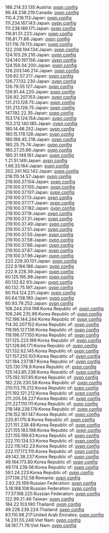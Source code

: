 188.214.33.135:Austria: [ovpn config](vpn/188_214_33_135.ovpn)  
96.48.238.219:Canada: [ovpn config](vpn/96_48_238_219.ovpn)  
110.4.218.113:Japan: [ovpn config](vpn/110_4_218_113.ovpn)  
111.234.167.143:Japan: [ovpn config](vpn/111_234_167_143.ovpn)  
111.238.189.171:Japan: [ovpn config](vpn/111_238_189_171.ovpn)  
116.81.51.223:Japan: [ovpn config](vpn/116_81_51_223.ovpn)  
116.81.71.88:Japan: [ovpn config](vpn/116_81_71_88.ovpn)  
121.116.78.113:Japan: [ovpn config](vpn/121_116_78_113.ovpn)  
122.208.194.134:Japan: [ovpn config](vpn/122_208_194_134.ovpn)  
124.103.29.216:Japan: [ovpn config](vpn/124_103_29_216.ovpn)  
124.140.197.156:Japan: [ovpn config](vpn/124_140_197_156.ovpn)  
124.159.34.200:Japan: [ovpn config](vpn/124_159_34_200.ovpn)  
126.203.146.214:Japan: [ovpn config](vpn/126_203_146_214.ovpn)  
126.62.57.217:Japan: [ovpn config](vpn/126_62_57_217.ovpn)  
126.77.132.230:Japan: [ovpn config](vpn/126_77_132_230.ovpn)  
126.79.55.127:Japan: [ovpn config](vpn/126_79_55_127.ovpn)  
126.91.44.220:Japan: [ovpn config](vpn/126_91_44_220.ovpn)  
126.92.207.153:Japan: [ovpn config](vpn/126_92_207_153.ovpn)  
131.213.128.75:Japan: [ovpn config](vpn/131_213_128_75.ovpn)  
131.213.128.75:Japan: [ovpn config](vpn/131_213_128_75.ovpn)  
147.192.22.35:Japan: [ovpn config](vpn/147_192_22_35.ovpn)  
153.174.124.154:Japan: [ovpn config](vpn/153_174_124_154.ovpn)  
153.212.140.185:Japan: [ovpn config](vpn/153_212_140_185.ovpn)  
180.14.48.252:Japan: [ovpn config](vpn/180_14_48_252.ovpn)  
180.15.178.128:Japan: [ovpn config](vpn/180_15_178_128.ovpn)  
180.199.45.218:Japan: [ovpn config](vpn/180_199_45_218.ovpn)  
180.25.75.74:Japan: [ovpn config](vpn/180_25_75_74.ovpn)  
180.27.25.86:Japan: [ovpn config](vpn/180_27_25_86.ovpn)  
180.31.149.161:Japan: [ovpn config](vpn/180_31_149_161.ovpn)  
1.21.51.149:Japan: [ovpn config](vpn/1_21_51_149.ovpn)  
1.66.33.164:Japan: [ovpn config](vpn/1_66_33_164.ovpn)  
202.241.162.142:Japan: [ovpn config](vpn/202_241_162_142.ovpn)  
218.115.14.57:Japan: [ovpn config](vpn/218_115_14_57.ovpn)  
219.100.37.104:Japan: [ovpn config](vpn/219_100_37_104.ovpn)  
219.100.37.105:Japan: [ovpn config](vpn/219_100_37_105.ovpn)  
219.100.37.107:Japan: [ovpn config](vpn/219_100_37_107.ovpn)  
219.100.37.13:Japan: [ovpn config](vpn/219_100_37_13.ovpn)  
219.100.37.177:Japan: [ovpn config](vpn/219_100_37_177.ovpn)  
219.100.37.182:Japan: [ovpn config](vpn/219_100_37_182.ovpn)  
219.100.37.19:Japan: [ovpn config](vpn/219_100_37_19.ovpn)  
219.100.37.31:Japan: [ovpn config](vpn/219_100_37_31.ovpn)  
219.100.37.49:Japan: [ovpn config](vpn/219_100_37_49.ovpn)  
219.100.37.51:Japan: [ovpn config](vpn/219_100_37_51.ovpn)  
219.100.37.55:Japan: [ovpn config](vpn/219_100_37_55.ovpn)  
219.100.37.58:Japan: [ovpn config](vpn/219_100_37_58.ovpn)  
219.100.37.86:Japan: [ovpn config](vpn/219_100_37_86.ovpn)  
219.100.37.87:Japan: [ovpn config](vpn/219_100_37_87.ovpn)  
219.100.37.96:Japan: [ovpn config](vpn/219_100_37_96.ovpn)  
222.229.30.131:Japan: [ovpn config](vpn/222_229_30_131.ovpn)  
222.9.194.186:Japan: [ovpn config](vpn/222_9_194_186.ovpn)  
222.9.228.39:Japan: [ovpn config](vpn/222_9_228_39.ovpn)  
60.125.195.98:Japan: [ovpn config](vpn/60_125_195_98.ovpn)  
60.132.62.93:Japan: [ovpn config](vpn/60_132_62_93.ovpn)  
60.132.75.197:Japan: [ovpn config](vpn/60_132_75_197.ovpn)  
60.154.124.231:Japan: [ovpn config](vpn/60_154_124_231.ovpn)  
60.64.138.190:Japan: [ovpn config](vpn/60_64_138_190.ovpn)  
60.93.79.252:Japan: [ovpn config](vpn/60_93_79_252.ovpn)  
106.244.204.198:Korea Republic of: [ovpn config](vpn/106_244_204_198.ovpn)  
106.246.235.98:Korea Republic of: [ovpn config](vpn/106_246_235_98.ovpn)  
112.186.144.244:Korea Republic of: [ovpn config](vpn/112_186_144_244.ovpn)  
114.30.207.152:Korea Republic of: [ovpn config](vpn/114_30_207_152.ovpn)  
119.195.127.136:Korea Republic of: [ovpn config](vpn/119_195_127_136.ovpn)  
119.196.177.150:Korea Republic of: [ovpn config](vpn/119_196_177_150.ovpn)  
121.125.223.189:Korea Republic of: [ovpn config](vpn/121_125_223_189.ovpn)  
121.128.66.171:Korea Republic of: [ovpn config](vpn/121_128_66_171.ovpn)  
121.132.62.145:Korea Republic of: [ovpn config](vpn/121_132_62_145.ovpn)  
121.157.255.103:Korea Republic of: [ovpn config](vpn/121_157_255_103.ovpn)  
121.184.237.187:Korea Republic of: [ovpn config](vpn/121_184_237_187.ovpn)  
125.130.178.9:Korea Republic of: [ovpn config](vpn/125_130_178_9.ovpn)  
125.143.85.238:Korea Republic of: [ovpn config](vpn/125_143_85_238.ovpn)  
175.192.107.85:Korea Republic of: [ovpn config](vpn/175_192_107_85.ovpn)  
182.226.230.58:Korea Republic of: [ovpn config](vpn/182_226_230_58.ovpn)  
210.113.79.212:Korea Republic of: [ovpn config](vpn/210_113_79_212.ovpn)  
211.192.121.212:Korea Republic of: [ovpn config](vpn/211_192_121_212.ovpn)  
211.205.56.227:Korea Republic of: [ovpn config](vpn/211_205_56_227.ovpn)  
211.227.110.111:Korea Republic of: [ovpn config](vpn/211_227_110_111.ovpn)  
218.148.239.178:Korea Republic of: [ovpn config](vpn/218_148_239_178.ovpn)  
218.152.161.147:Korea Republic of: [ovpn config](vpn/218_152_161_147.ovpn)  
220.81.170.8:Korea Republic of: [ovpn config](vpn/220_81_170_8.ovpn)  
221.151.238.49:Korea Republic of: [ovpn config](vpn/221_151_238_49.ovpn)  
221.155.183.198:Korea Republic of: [ovpn config](vpn/221_155_183_198.ovpn)  
221.155.199.63:Korea Republic of: [ovpn config](vpn/221_155_199_63.ovpn)  
222.110.134.53:Korea Republic of: [ovpn config](vpn/222_110_134_53.ovpn)  
222.116.142.23:Korea Republic of: [ovpn config](vpn/222_116_142_23.ovpn)  
222.117.172.115:Korea Republic of: [ovpn config](vpn/222_117_172_115.ovpn)  
49.142.38.237:Korea Republic of: [ovpn config](vpn/49_142_38_237.ovpn)  
49.164.173.80:Korea Republic of: [ovpn config](vpn/49_164_173_80.ovpn)  
49.174.239.56:Korea Republic of: [ovpn config](vpn/49_174_239_56.ovpn)  
59.1.24.223:Korea Republic of: [ovpn config](vpn/59_1_24_223.ovpn)  
217.138.212.58:Romania: [ovpn config](vpn/217_138_212_58.ovpn)  
2.63.25.168:Russian Federation: [ovpn config](vpn/2_63_25_168.ovpn)  
5.18.188.108:Russian Federation: [ovpn config](vpn/5_18_188_108.ovpn)  
77.37.198.225:Russian Federation: [ovpn config](vpn/77_37_198_225.ovpn)  
122.99.21.46:Taiwan: [ovpn config](vpn/122_99_21_46.ovpn)  
184.22.103.190:Thailand: [ovpn config](vpn/184_22_103_190.ovpn)  
49.228.239.224:Thailand: [ovpn config](vpn/49_228_239_224.ovpn)  
83.110.98.217:United Arab Emirates: [ovpn config](vpn/83_110_98_217.ovpn)  
14.231.55.248:Viet Nam: [ovpn config](vpn/14_231_55_248.ovpn)  
58.187.71.76:Viet Nam: [ovpn config](vpn/58_187_71_76.ovpn)  

